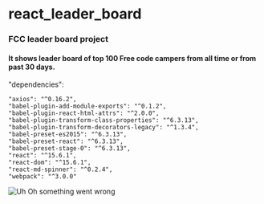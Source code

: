 # react_leader_board
### FCC leader board project
#### It shows leader board of top 100 Free code campers from all time or from past 30 days.


"dependencies":

    "axios": "^0.16.2",
    "babel-plugin-add-module-exports": "^0.1.2",
    "babel-plugin-react-html-attrs": "^2.0.0",
    "babel-plugin-transform-class-properties": "^6.3.13",
    "babel-plugin-transform-decorators-legacy": "^1.3.4",
    "babel-preset-es2015": "^6.3.13",
    "babel-preset-react": "^6.3.13",
    "babel-preset-stage-0": "^6.3.13",
    "react": "^15.6.1",
    "react-dom": "^15.6.1",
    "react-md-spinner": "^0.2.4",
    "webpack": "^3.0.0"
 
  
  
  
  
  
  ![Uh Oh something went wrong](https://www.dropbox.com/s/in2p3q9xtvdy7hv/Screenshot%20from%202017-07-02%2005-37-18.png?raw=1  "Sample Image")
